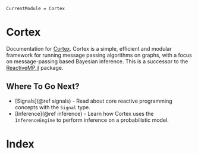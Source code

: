 ```@meta
CurrentModule = Cortex
```

# Cortex

Documentation for [Cortex](https://github.com/ReactiveBayes/Cortex.jl).
Cortex is a simple, efficient and modular framework for running message passing algorithms on graphs, with a focus on message-passing based Bayesian inference. This is a successor to the [ReactiveMP.jl](https://github.com/ReactiveBayes/ReactiveMP.jl) package.

## Where To Go Next?

- [Signals](@ref signals) - Read about core reactive programming concepts with the `Signal` type.
- [Inference](@ref inference) - Learn how Cortex uses the `InferenceEngine` to perform inference on a probabilistic model.

# Index

```@index
```
